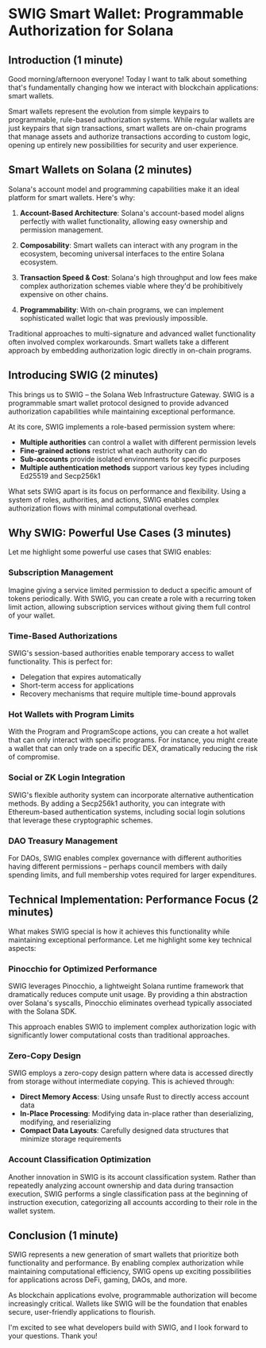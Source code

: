 # SWIG Smart Wallet: Programmable Authorization for Solana

## Introduction (1 minute)

Good morning/afternoon everyone! Today I want to talk about something that's fundamentally changing how we interact with blockchain applications: smart wallets.

Smart wallets represent the evolution from simple keypairs to programmable, rule-based authorization systems. While regular wallets are just keypairs that sign transactions, smart wallets are on-chain programs that manage assets and authorize transactions according to custom logic, opening up entirely new possibilities for security and user experience.

## Smart Wallets on Solana (2 minutes)

Solana's account model and programming capabilities make it an ideal platform for smart wallets. Here's why:

1. **Account-Based Architecture**: Solana's account-based model aligns perfectly with wallet functionality, allowing easy ownership and permission management.

2. **Composability**: Smart wallets can interact with any program in the ecosystem, becoming universal interfaces to the entire Solana ecosystem.

3. **Transaction Speed & Cost**: Solana's high throughput and low fees make complex authorization schemes viable where they'd be prohibitively expensive on other chains.

4. **Programmability**: With on-chain programs, we can implement sophisticated wallet logic that was previously impossible.

Traditional approaches to multi-signature and advanced wallet functionality often involved complex workarounds. Smart wallets take a different approach by embedding authorization logic directly in on-chain programs.

## Introducing SWIG (2 minutes)

This brings us to SWIG – the Solana Web Infrastructure Gateway. SWIG is a programmable smart wallet protocol designed to provide advanced authorization capabilities while maintaining exceptional performance.

At its core, SWIG implements a role-based permission system where:

-   **Multiple authorities** can control a wallet with different permission levels
-   **Fine-grained actions** restrict what each authority can do
-   **Sub-accounts** provide isolated environments for specific purposes
-   **Multiple authentication methods** support various key types including Ed25519 and Secp256k1

What sets SWIG apart is its focus on performance and flexibility. Using a system of roles, authorities, and actions, SWIG enables complex authorization flows with minimal computational overhead.

## Why SWIG: Powerful Use Cases (3 minutes)

Let me highlight some powerful use cases that SWIG enables:

### Subscription Management

Imagine giving a service limited permission to deduct a specific amount of tokens periodically. With SWIG, you can create a role with a recurring token limit action, allowing subscription services without giving them full control of your wallet.

### Time-Based Authorizations

SWIG's session-based authorities enable temporary access to wallet functionality. This is perfect for:

-   Delegation that expires automatically
-   Short-term access for applications
-   Recovery mechanisms that require multiple time-bound approvals

### Hot Wallets with Program Limits

With the Program and ProgramScope actions, you can create a hot wallet that can only interact with specific programs. For instance, you might create a wallet that can only trade on a specific DEX, dramatically reducing the risk of compromise.

### Social or ZK Login Integration

SWIG's flexible authority system can incorporate alternative authentication methods. By adding a Secp256k1 authority, you can integrate with Ethereum-based authentication systems, including social login solutions that leverage these cryptographic schemes.

### DAO Treasury Management

For DAOs, SWIG enables complex governance with different authorities having different permissions – perhaps council members with daily spending limits, and full membership votes required for larger expenditures.

## Technical Implementation: Performance Focus (2 minutes)

What makes SWIG special is how it achieves this functionality while maintaining exceptional performance. Let me highlight some key technical aspects:

### Pinocchio for Optimized Performance

SWIG leverages Pinocchio, a lightweight Solana runtime framework that dramatically reduces compute unit usage. By providing a thin abstraction over Solana's syscalls, Pinocchio eliminates overhead typically associated with the Solana SDK.

This approach enables SWIG to implement complex authorization logic with significantly lower computational costs than traditional approaches.

### Zero-Copy Design

SWIG employs a zero-copy design pattern where data is accessed directly from storage without intermediate copying. This is achieved through:

-   **Direct Memory Access**: Using unsafe Rust to directly access account data
-   **In-Place Processing**: Modifying data in-place rather than deserializing, modifying, and reserializing
-   **Compact Data Layouts**: Carefully designed data structures that minimize storage requirements

### Account Classification Optimization

Another innovation in SWIG is its account classification system. Rather than repeatedly analyzing account ownership and data during transaction execution, SWIG performs a single classification pass at the beginning of instruction execution, categorizing all accounts according to their role in the wallet system.

## Conclusion (1 minute)

SWIG represents a new generation of smart wallets that prioritize both functionality and performance. By enabling complex authorization while maintaining computational efficiency, SWIG opens up exciting possibilities for applications across DeFi, gaming, DAOs, and more.

As blockchain applications evolve, programmable authorization will become increasingly critical. Wallets like SWIG will be the foundation that enables secure, user-friendly applications to flourish.

I'm excited to see what developers build with SWIG, and I look forward to your questions. Thank you!
